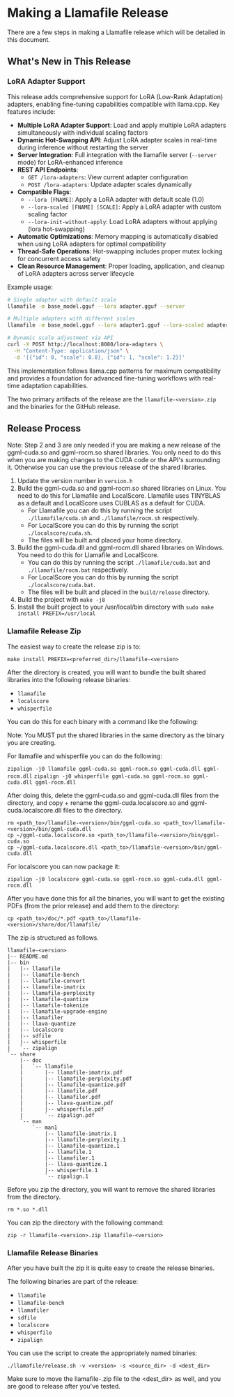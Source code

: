 # Making a Llamafile Release

There are a few steps in making a Llamafile release which will be detailed in this document.

## What's New in This Release

### LoRA Adapter Support

This release adds comprehensive support for LoRA (Low-Rank Adaptation) adapters, enabling fine-tuning capabilities compatible with llama.cpp. Key features include:

- **Multiple LoRA Adapter Support**: Load and apply multiple LoRA adapters simultaneously with individual scaling factors
- **Dynamic Hot-Swapping API**: Adjust LoRA adapter scales in real-time during inference without restarting the server
- **Server Integration**: Full integration with the llamafile server (`--server` mode) for LoRA-enhanced inference
- **REST API Endpoints**:
  - `GET /lora-adapters`: View current adapter configuration
  - `POST /lora-adapters`: Update adapter scales dynamically
- **Compatible Flags**:
  - `--lora [FNAME]`: Apply a LoRA adapter with default scale (1.0)
  - `--lora-scaled [FNAME] [SCALE]`: Apply a LoRA adapter with custom scaling factor
  - `--lora-init-without-apply`: Load LoRA adapters without applying (lora hot-swapping)
- **Automatic Optimizations**: Memory mapping is automatically disabled when using LoRA adapters for optimal compatibility
- **Thread-Safe Operations**: Hot-swapping includes proper mutex locking for concurrent access safety
- **Clean Resource Management**: Proper loading, application, and cleanup of LoRA adapters across server lifecycle

Example usage:

```bash
# Single adapter with default scale
llamafile -m base_model.gguf --lora adapter.gguf --server

# Multiple adapters with different scales
llamafile -m base_model.gguf --lora adapter1.gguf --lora-scaled adapter2.gguf 0.5 --server

# Dynamic scale adjustment via API
curl -X POST http://localhost:8080/lora-adapters \
  -H "Content-Type: application/json" \
  -d '[{"id": 0, "scale": 0.8}, {"id": 1, "scale": 1.2}]'
```

This implementation follows llama.cpp patterns for maximum compatibility and provides a foundation for advanced fine-tuning workflows with real-time adaptation capabilities.

The two primary artifacts of the release are the `llamafile-<version>.zip` and the binaries for the GitHub release.

## Release Process

Note: Step 2 and 3 are only needed if you are making a new release of the ggml-cuda.so and ggml-rocm.so shared libraries. You only need to do this when you are making changes to the CUDA code or the API's surrounding it. Otherwise you can use the previous release of the shared libraries.

1. Update the version number in `version.h`
2. Build the ggml-cuda.so and ggml-rocm.so shared libraries on Linux. You need to do this for Llamafile and LocalScore. Llamafile uses TINYBLAS as a default and LocalScore uses CUBLAS as a default for CUDA.
   - For Llamafile you can do this by running the script `./llamafile/cuda.sh` and `./llamafile/rocm.sh` respectively.
   - For LocalScore you can do this by running the script `./localscore/cuda.sh`.
   - The files will be built and placed your home directory.
3. Build the ggml-cuda.dll and ggml-rocm.dll shared libraries on Windows. You need to do this for Llamafile and LocalScore.
   - You can do this by running the script `./llamafile/cuda.bat` and `./llamafile/rocm.bat` respectively.
   - For LocalScore you can do this by running the script `./localscore/cuda.bat`.
   - The files will be built and placed in the `build/release` directory.
4. Build the project with `make -j8`
5. Install the built project to your /usr/local/bin directory with `sudo make install PREFIX=/usr/local`

### Llamafile Release Zip

The easiest way to create the release zip is to:

`make install PREFIX=<preferred_dir>/llamafile-<version>`

After the directory is created, you will want to bundle the built shared libraries into the following release binaries:

- `llamafile`
- `localscore`
- `whisperfile`

You can do this for each binary with a command like the following:

Note: You MUST put the shared libraries in the same directory as the binary you are creating.

For llamafile and whisperfile you can do the following:

`zipalign -j0 llamafile ggml-cuda.so ggml-rocm.so ggml-cuda.dll ggml-rocm.dll`
`zipalign -j0 whisperfile ggml-cuda.so ggml-rocm.so ggml-cuda.dll ggml-rocm.dll`

After doing this, delete the ggml-cuda.so and ggml-cuda.dll files from the directory, and copy + rename the ggml-cuda.localscore.so and ggml-cuda.localscore.dll files to the directory.

```
rm <path_to>/llamafile-<version>/bin/ggml-cuda.so <path_to>/llamafile-<version>/bin/ggml-cuda.dll
cp ~/ggml-cuda.localscore.so <path_to>/llamafile-<version>/bin/ggml-cuda.so
cp ~/ggml-cuda.localscore.dll <path_to>/llamafile-<version>/bin/ggml-cuda.dll
```

For localscore you can now package it:

`zipalign -j0 localscore ggml-cuda.so ggml-rocm.so ggml-cuda.dll ggml-rocm.dll`

After you have done this for all the binaries, you will want to get the existing PDFs (from the prior release) and add them to the directory:

`cp <path_to>/doc/*.pdf <path_to>/llamafile-<version>/share/doc/llamafile/`

The zip is structured as follows.

```
llamafile-<version>
|-- README.md
|-- bin
|   |-- llamafile
|   |-- llamafile-bench
|   |-- llamafile-convert
|   |-- llamafile-imatrix
|   |-- llamafile-perplexity
|   |-- llamafile-quantize
|   |-- llamafile-tokenize
|   |-- llamafile-upgrade-engine
|   |-- llamafiler
|   |-- llava-quantize
|   |-- localscore
|   |-- sdfile
|   |-- whisperfile
|   `-- zipalign
`-- share
    |-- doc
    |   `-- llamafile
    |       |-- llamafile-imatrix.pdf
    |       |-- llamafile-perplexity.pdf
    |       |-- llamafile-quantize.pdf
    |       |-- llamafile.pdf
    |       |-- llamafiler.pdf
    |       |-- llava-quantize.pdf
    |       |-- whisperfile.pdf
    |       `-- zipalign.pdf
    `-- man
        `-- man1
            |-- llamafile-imatrix.1
            |-- llamafile-perplexity.1
            |-- llamafile-quantize.1
            |-- llamafile.1
            |-- llamafiler.1
            |-- llava-quantize.1
            |-- whisperfile.1
            `-- zipalign.1
```

Before you zip the directory, you will want to remove the shared libraries from the directory.

`rm *.so *.dll`

You can zip the directory with the following command:

`zip -r llamafile-<version>.zip llamafile-<version>`

### Llamafile Release Binaries

After you have built the zip it is quite easy to create the release binaries.

The following binaries are part of the release:

- `llamafile`
- `llamafile-bench`
- `llamafiler`
- `sdfile`
- `localscore`
- `whisperfile`
- `zipalign`

You can use the script to create the appropriately named binaries:

`./llamafile/release.sh -v <version> -s <source_dir> -d <dest_dir>`

Make sure to move the llamafile-<version>.zip file to the <dest_dir> as well, and you are good to release after you've tested.
